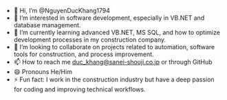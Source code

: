 - 👋 Hi, I’m @NguyenDucKhang1794
- 👀 I’m interested in software development, especially in VB.NET and database management.
- 🌱 I’m currently learning advanced VB.NET, MS SQL, and how to optimize development processes in my construction company.
- 💞️ I’m looking to collaborate on projects related to automation, software tools for construction, and process improvement.
- 📫 How to reach me duc_khang@sanei-shouji.co.jp or through GitHub
- 😄 Pronouns He/Him
- ⚡ Fun fact: I work in the construction industry but have a deep passion for coding and improving technical workflows.

<!---
NguyenDucKhang1794/NguyenDucKhang1794 is a ✨ special ✨ repository because its `README.md` (this file) appears on your GitHub profile.
You can click the Preview link to take a look at your changes.
--->
